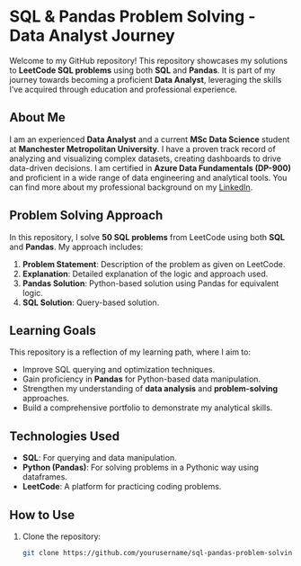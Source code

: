 # SQL & Pandas Problem Solving - Data Analyst Journey

Welcome to my GitHub repository! This repository showcases my solutions to **LeetCode SQL problems** using both **SQL** and **Pandas**. It is part of my journey towards becoming a proficient **Data Analyst**, leveraging the skills I’ve acquired through education and professional experience.

## About Me

I am an experienced **Data Analyst** and a current **MSc Data Science** student at **Manchester Metropolitan University**. I have a proven track record of analyzing and visualizing complex datasets, creating dashboards to drive data-driven decisions. I am certified in **Azure Data Fundamentals (DP-900)** and proficient in a wide range of data engineering and analytical tools. You can find more about my professional background on my [LinkedIn](https://www.linkedin.com/in/adhipathi-kannan).

## Problem Solving Approach

In this repository, I solve **50 SQL problems** from LeetCode using both **SQL** and **Pandas**. My approach includes:

1. **Problem Statement**: Description of the problem as given on LeetCode.
2. **Explanation**: Detailed explanation of the logic and approach used.
3. **Pandas Solution**: Python-based solution using Pandas for equivalent logic.
4. **SQL Solution**: Query-based solution.

## Learning Goals

This repository is a reflection of my learning path, where I aim to:

- Improve SQL querying and optimization techniques.
- Gain proficiency in **Pandas** for Python-based data manipulation.
- Strengthen my understanding of **data analysis** and **problem-solving** approaches.
- Build a comprehensive portfolio to demonstrate my analytical skills.

## Technologies Used

- **SQL**: For querying and data manipulation.
- **Python (Pandas)**: For solving problems in a Pythonic way using dataframes.
- **LeetCode**: A platform for practicing coding problems.

## How to Use

1. Clone the repository:
   ```bash
   git clone https://github.com/yourusername/sql-pandas-problem-solving.git
